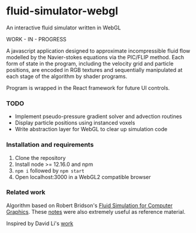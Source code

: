 # fluid-simulator-webgl
An interactive fluid simulator written in WebGL

WORK - IN - PROGRESS

A javascript application designed to approximate incompressible fluid flow modelled by the Navier-stokes equations via the PIC/FLIP method.
Each form of state in the program, including the velocity grid and particle positions, are encoded in RGB textures and sequentially manipulated at each stage of the algorithm by shader programs.

Program is wrapped in the React framework for future UI controls.

### TODO
- Implement pseudo-pressure gradient solver and advection routines
- Display particle positions using instanced voxels
- Write abstraction layer for WebGL to clear up simulation code

### Installation and requirements 

1. Clone the repository
2. Install node >= 12.16.0 and npm
3. ```npm i``` followed by ```npm start```
4. Open localhost:3000 in a WebGL2 compatible browser

### Related work

Algorithm based on Robert Bridson's [Fluid Simulation for Computer Graphics](https://www.cs.ubc.ca/~rbridson/fluidsimulation/). These [notes](http://www.danenglesson.com/images/portfolio/FLIP/rapport.pdf) were also extremely useful as reference material.

Inspired by David Li's [work](https://github.com/dli/fluid)

